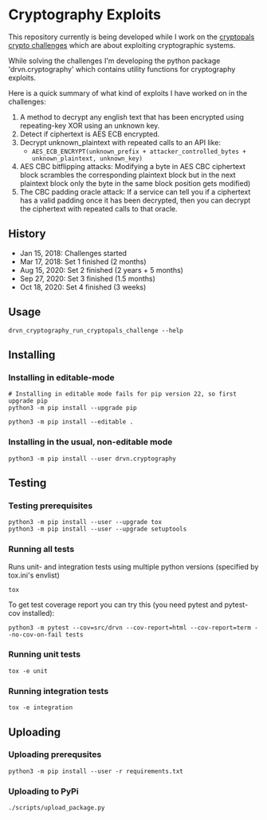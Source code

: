 # Cryptography Exploits

This repository currently is being developed while I work on the [cryptopals crypto challenges](http://cryptopals.com) which are about exploiting cryptographic systems.

While solving the challenges I'm developing the python package 'drvn.cryptography' which contains utility functions for cryptography exploits.

Here is a quick summary of what kind of exploits I have worked on in the challenges:

1. A method to decrypt any english text that has been encrypted using repeating-key XOR using an unknown key.
2. Detect if ciphertext is AES ECB encrypted.
3. Decrypt unknown_plaintext with repeated calls to an API like:
    * `AES_ECB_ENCRYPT(unknown_prefix + attacker_controlled_bytes + unknown_plaintext, unknown_key)`
4. AES CBC bitflipping attacks: Modifying a byte in AES CBC ciphertext block scrambles the corresponding plaintext block but in the next plaintext block only the byte in the same block position gets modified)
5. The CBC padding oracle attack: If a service can tell you if a ciphertext has a valid padding once it has been decrypted, then you can decrypt the ciphertext with repeated calls to that oracle.

## History

* Jan 15, 2018: Challenges started
* Mar 17, 2018: Set 1 finished (2 months)
* Aug 15, 2020: Set 2 finished (2 years + 5 months)
* Sep 27, 2020: Set 3 finished (1.5 months)
* Oct 18, 2020: Set 4 finished (3 weeks)

## Usage

```
drvn_cryptography_run_cryptopals_challenge --help
```

## Installing

### Installing in editable-mode

```
# Installing in editable mode fails for pip version 22, so first upgrade pip
python3 -m pip install --upgrade pip

python3 -m pip install --editable .
```

### Installing in the usual, non-editable mode

```
python3 -m pip install --user drvn.cryptography
```

## Testing

### Testing prerequisites

```
python3 -m pip install --user --upgrade tox
python3 -m pip install --user --upgrade setuptools
```

### Running all tests

Runs unit- and integration tests using multiple python versions (specified by tox.ini's envlist)

```
tox
```

To get test coverage report you can try this (you need pytest and pytest-cov installed):

```
python3 -m pytest --cov=src/drvn --cov-report=html --cov-report=term --no-cov-on-fail tests
```

### Running unit tests

```
tox -e unit
```

### Running integration tests

```
tox -e integration
```

## Uploading

### Uploading prerequsites

```
python3 -m pip install --user -r requirements.txt
```

### Uploading to PyPi

```
./scripts/upload_package.py
```
